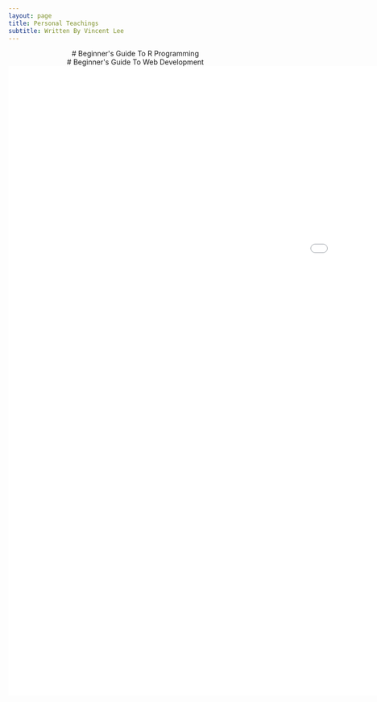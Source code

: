 ```yaml
---
layout: page
title: Personal Teachings
subtitle: Written By Vincent Lee
---
```


<center># Beginner's Guide To R Programming</center>

<center># Beginner's Guide To Web Development</center>

<embed src="img/web.pdf" width="1800px" height="1250px">

